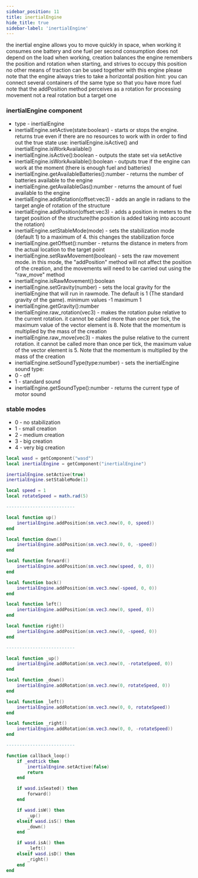 ```yaml
---
sidebar_position: 11
title: inertialEngine
hide_title: true
sidebar-label: 'inertialEngine'
---
```


the inertial engine allows you to move quickly in space, when working it consumes one battery and one fuel per second
consumption does not depend on the load
when working, creation balances
the engine remembers the position and rotation when starting, and strives to occupy this position
no other means of traction can be used together with this engine
please note that the engine always tries to take a horizontal position
hint: you can connect several containers of the same type so that you have more fuel
note that the addPosition method perceives as a rotation for processing movement not a real rotation but a target one

### inertialEngine component
* type - inertialEngine
* inertialEngine.setActive(state:boolean) - starts or stops the engine. returns true even if there are no resources to work with in order to find out the true state use: inertialEngine.isActive() and inertialEngine.isWorkAvailable()
* inertialEngine.isActive():boolean - outputs the state set via setActive
* inertialEngine.isWorkAvailable():boolean - outputs true if the engine can work at the moment (there is enough fuel and batteries)
* inertialEngine.getAvailableBatteries():number - returns the number of batteries available to the engine
* inertialEngine.getAvailableGas():number - returns the amount of fuel available to the engine
* inertialEngine.addRotation(offset:vec3) - adds an angle in radians to the target angle of rotation of the structure
* inertialEngine.addPosition(offset:vec3) - adds a position in meters to the target position of the structure(the position is added taking into account the rotation)
* inertialEngine.setStableMode(mode) - sets the stabilization mode (default 1) to a maximum of 4. this changes the stabilization force
* inertialEngine.getOffset():number - returns the distance in meters from the actual location to the target point
* inertialEngine.setRawMovement(boolean) - sets the raw movement mode. in this mode, the "addPosition" method will not affect the position of the creation, and the movements will need to be carried out using the "raw_move" method
* inertialEngine.isRawMovement():boolean
* inertialEngine.setGravity(number) - sets the local gravity for the inertialEngine that will run in rawmode. The default is 1 (The standard gravity of the game). minimum values -1 maximum 1
* inertialEngine.getGravity():number
* inertialEngine.raw_rotation(vec3) - makes the rotation pulse relative to the current rotation. it cannot be called more than once per tick, the maximum value of the vector element is 8. Note that the momentum is multiplied by the mass of the creation
* inertialEngine.raw_move(vec3) - makes the pulse relative to the current rotation. it cannot be called more than once per tick, the maximum value of the vector element is 5. Note that the momentum is multiplied by the mass of the creation
* inertialEngine.setSoundType(type:number) - sets the inertialEngine sound type:
* 0 - off
* 1 - standard sound
* inertialEngine.getSoundType():number - returns the current type of motor sound


### stable modes
* 0 - no stabilization
* 1 - small creation
* 2 - medium creation
* 3 - big creation
* 4 - very big creation

```lua
local wasd = getComponent("wasd")
local inertialEngine = getComponent("inertialEngine")

inertialEngine.setActive(true)
inertialEngine.setStableMode(1)

local speed = 1
local rotateSpeed = math.rad(5)

--------------------------

local function up()
    inertialEngine.addPosition(sm.vec3.new(0, 0, speed))
end

local function down()
    inertialEngine.addPosition(sm.vec3.new(0, 0, -speed))
end

local function forward()
    inertialEngine.addPosition(sm.vec3.new(speed, 0, 0))
end

local function back()
    inertialEngine.addPosition(sm.vec3.new(-speed, 0, 0))
end

local function left()
    inertialEngine.addPosition(sm.vec3.new(0, speed, 0))
end

local function right()
    inertialEngine.addPosition(sm.vec3.new(0, -speed, 0))
end

--------------------------

local function _up()
    inertialEngine.addRotation(sm.vec3.new(0, -rotateSpeed, 0))
end

local function _down()
    inertialEngine.addRotation(sm.vec3.new(0, rotateSpeed, 0))
end

local function _left()
    inertialEngine.addRotation(sm.vec3.new(0, 0, rotateSpeed))
end

local function _right()
    inertialEngine.addRotation(sm.vec3.new(0, 0, -rotateSpeed))
end

--------------------------

function callback_loop()
    if _endtick then
        inertialEngine.setActive(false)
        return
    end

    if wasd.isSeated() then
        forward()
    end

    if wasd.isW() then
        _up()
    elseif wasd.isS() then
        _down()
    end

    if wasd.isA() then
        _left()
    elseif wasd.isD() then
        _right()
    end
end
```